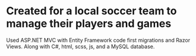 # Created for a local soccer team to manage their players and games

Used ASP.NET MVC with Entity Framework code first migrations and Razor Views. Along with C#, html, scss, js, and a MySQL database. 
